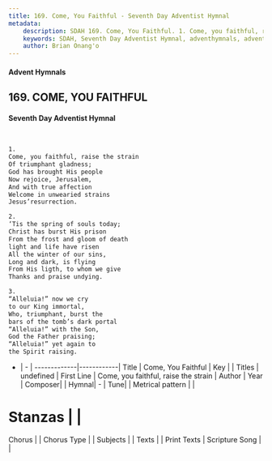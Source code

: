 ```yaml
---
title: 169. Come, You Faithful - Seventh Day Adventist Hymnal
metadata:
    description: SDAH 169. Come, You Faithful. 1. Come, you faithful, raise the strain Of triumphant gladness; God has brought His people Now rejoice, Jerusalem, And with true affection Welcome in unwearied strains Jesus’resurrection.
    keywords: SDAH, Seventh Day Adventist Hymnal, adventhymnals, advent hymnals, Come, You Faithful, Come, you faithful, raise the strain 
    author: Brian Onang'o
---
```


#### Advent Hymnals
## 169. COME, YOU FAITHFUL
#### Seventh Day Adventist Hymnal

```txt


1.
Come, you faithful, raise the strain
Of triumphant gladness;
God has brought His people
Now rejoice, Jerusalem,
And with true affection
Welcome in unwearied strains
Jesus’resurrection.

2.
‘Tis the spring of souls today;
Christ has burst His prison
From the frost and gloom of death
light and life have risen
All the winter of our sins,
Long and dark, is flying
From His ligth, to whom we give
Thanks and praise undying.

3.
“Alleluia!” now we cry
to our King immortal,
Who, triumphant, burst the
bars of the tomb’s dark portal
“Alleluia!” with the Son,
God the Father praising;
“Alleluia!” yet again to
the Spirit raising.


```

- |   -  |
-------------|------------|
Title | Come, You Faithful |
Key |  |
Titles | undefined |
First Line | Come, you faithful, raise the strain |
Author | 
Year | 
Composer|  |
Hymnal|  - |
Tune|  |
Metrical pattern | |
# Stanzas |  |
Chorus |  |
Chorus Type |  |
Subjects |  |
Texts |  |
Print Texts | 
Scripture Song |  |
  
